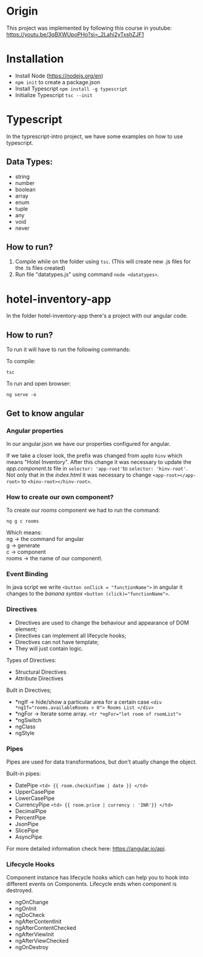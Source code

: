 # Origin
This project was implemented by following this course in youtube: https://youtu.be/3qBXWUpoPHo?si=_2Lahi2yTxshZJF1

# Installation
 - Install Node (https://nodejs.org/en)
 - ```npm init``` to create a package.json
 - Install Typescript ```npm install -g typescript```
 - Initialize Typescript ```tsc --init```

# Typescript

In the typrescript-intro project, we have some examples on how to use typescript.

## Data Types:
 - string
 - number
 - boolean
 - array
 - enum
 - tuple
 - any
 - void
 - never

## How to run?
1. Compile while on the folder using ```tsc```. (This will create new .js files for the .ts files created)
2. Run file "datatypes.js" using command ```node <datatypes>```.


# hotel-inventory-app

In the folder hotel-inventory-app there's a project with our angular code.

## How to run?

To run it will have to run the following commands:

To compile:
```shell
tsc
```

To run and open browser:
```shell
ng serve -o
```

## Get to know angular

### Angular properties

In our angular.json we have our properties configured for angular.

If we take a closer look, the prefix was changed from ```app```to ```hinv``` which means "Hotel Inventory". After this change it was necessary to update the _app.component.ts_ file in ```selector: 'app-root'```to ```selector: 'hinv-root'```.
Not only that in the _index.html_ it was necessary to change ```<app-root></app-root>``` to ```<hinv-root></hinv-root>```.

### How to create our own component?

To create our _rooms_ component we had to run the command:
```shell
ng g c rooms
```
Which means:\
ng -> the command for angular\
g -> generate\
c -> component\
rooms -> the name of our component\

### Event Binding

In java script we write ```<button onClick = "functionName">``` in angular it changes to the _banana syntax_ ```<button (click)="functionName">```.

### Directives

* Directives are used to change the behaviour and appearance of DOM element;
* Directives can implement all lifecycle hooks;
* Directives can not have template;
* They will just contain logic.


Types of Directives:
* Structural Directives
* Attribute Directives


Built in Directives;
 - *ngIf -> hide/show a particular area for a certain case ```<div *ngIf="rooms.availableRooms > 0"> Rooms List </div>```
 - *ngFor -> Iterate some array. ```<tr *ngFor="let room of roomList">```
 - *ngSwitch
 - ngClass
 - ngStyle

### Pipes

Pipes are used for data transformations, but don't atually change the object.

Built-in pipes:
- DatePipe
    ```<td> {{ room.checkinTime | date }} </td>```
- UpperCasePipe
- LowerCasePipe
- CurrencyPipe
    ```<td> {{ room.price | currency : 'INR'}} </td>```
- DecimalPipe
- PercentPipe
- JsonPipe
- SlicePipe
- AsyncPipe

For more detailed information check here: https://angular.io/api.

### Lifecycle Hooks

Component instance has lifecycle hooks which can help you to hook into different events on Components. Lifecycle ends when component is destroyed.

- ngOnChange
- ngOnInit
- ngDoCheck
- ngAfterContentInit
- ngAfterContentChecked
- ngAfterViewInit
- ngAfterViewChecked
- ngOnDestroy


